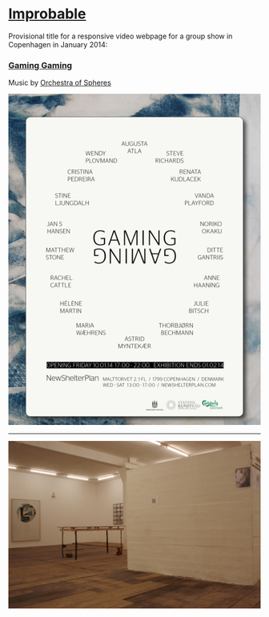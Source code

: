 # [Improbable](http://helenemartin.github.io/improbable/)

Provisional title for a responsive video webpage for a group show in Copenhagen in January 2014: 
### [Gaming Gaming](http://newshelterplan.com/project/gaminggaming/)



Music by [Orchestra of Spheres](http:http://orchestraofspheres.bandcamp.com/)

![New Shelter Plan](/img/post.jpg "Poster")

****

![gaming gaming][id]

[id]: img/gamingexhib.jpg "New Shelter Plan"


